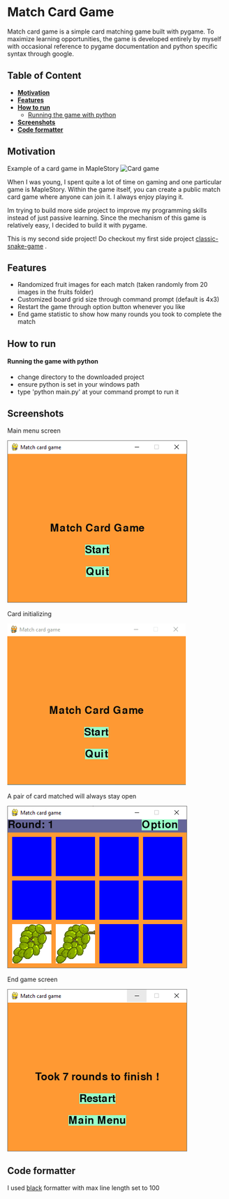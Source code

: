 <!-- omit in toc -->
# **Match Card Game**
Match card game is a simple card matching game built with pygame. To maximize learning opportunities, the game is developed entirely by myself with occasional reference to pygame documentation and python specific syntax through google.

<!-- omit in toc -->
## **Table of Content**
- [**Motivation**](#motivation)
- [**Features**](#features)
- [**How to run**](#how-to-run)
    - [Running the game with python](#running-the-game-with-python)
- [**Screenshots**](#screenshots)
- [**Code formatter**](#code-formatter)



## **Motivation**
Example of a card game in MapleStory
![Card game](https://i.redd.it/rulwt80bdyox.png)

When I was young, I spent quite a lot of time on gaming and one particular game is MapleStory. Within the game itself, you can create a public match card game where anyone can join it. I always enjoy playing it. 

Im trying to build more side project to improve my programming skills instead of just passive learning. Since the mechanism of this game is relatively easy, I decided to build it with pygame.

This is my second side project! Do checkout my first side project [classic-snake-game](https://github.com/kahkeong/classic-snake-game) .

## **Features**
- Randomized fruit images for each match (taken randomly from 20 images in the fruits folder)
- Customized board grid size through command prompt (default is 4x3)
- Restart the game through option button whenever you like
- End game statistic to show how many rounds you took to complete the match

## **How to run**
 <!-- An executable file is included and it is generated with the help of [auto-py-to-exe] https://pypi.org/project/auto-py-to-exe/. Hence, you can run the game even without python installed in your device. If you do have python installed, you can use either approaches. Note that Im using a Windows machine. !-->

#### Running the game with python
- change directory to the downloaded project
- ensure python is set in your windows path
- type 'python main.py' at your command prompt to run it
 
<!-- 
#### Running the game without python
- click on the executable file to run the game
!-->

## **Screenshots**
Main menu screen

![Main Menu](./screenshots/main_menu.PNG)

Card initializing

![Card initialization](./screenshots/card_initialization.gif)

A pair of card matched will always stay open

![Card matched](./screenshots/card_matched.PNG)

End game screen

![End](./screenshots/end_game.PNG)

## **Code formatter**
I used [black](https://black.readthedocs.io/en/stable/) formatter with max line length set to 100